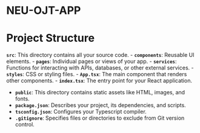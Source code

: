 # NEU-OJT-APP

# Project Structure

**`src`**: This directory contains all your source code.
    - **`components`**: Reusable UI elements.
    - **`pages`**: Individual pages or views of your app.
    - **`services`**: Functions for interacting with APIs, databases, or other external services.
    - **`styles`**: CSS or styling files.
    - **`App.tsx`**: The main component that renders other components.
    - **`index.tsx`**: The entry point for your React application.
- **`public`**: This directory contains static assets like HTML, images, and fonts.
- **`package.json`**: Describes your project, its dependencies, and scripts.
- **`tsconfig.json`**: Configures your Typescript compiler.
- **`.gitignore`**: Specifies files or directories to exclude from Git version control.
